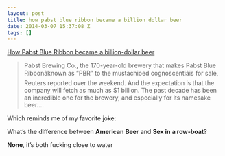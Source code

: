 ```yaml
---
layout: post
title: how pabst blue ribbon became a billion dollar beer
date: 2014-03-07 15:37:08 Z
tags: []
---
```

[How Pabst Blue Ribbon became a billion-dollar beer](http://qz.com/184372/how-pabst-blue-ribbon-became-a-billion-dollar-beer/)

> Pabst Brewing Co., the 170-year-old brewery that makes Pabst Blue Ribbonâknown as “PBR” to the mustachioed cognoscentiâis for sale, Reuters reported over the weekend. And the expectation is that the company will fetch as much as $1 billion. The past decade has been an incredible one for the brewery, and especially for its namesake beer….

Which reminds me of my favorite joke:

What’s the difference between **American Beer** and **Sex in a row-boat**?

**None**, it’s both fucking close to water
